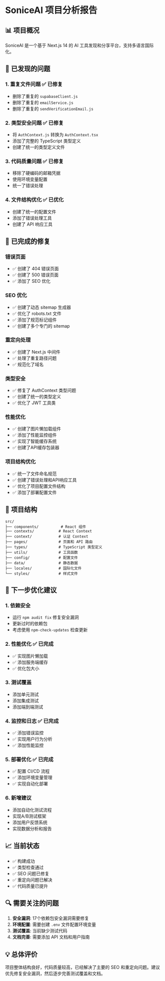 # SoniceAI 项目分析报告

## 📊 项目概况

SoniceAI 是一个基于 Next.js 14 的 AI 工具发现和分享平台，支持多语言国际化。

## 🚨 已发现的问题

### 1. 重复文件问题 ✅ 已修复
- 删除了重复的 `supabaseClient.js`
- 删除了重复的 `emailService.js`
- 删除了重复的 `sendVerificationEmail.js`

### 2. 类型安全问题 ✅ 已修复
- 将 `AuthContext.js` 转换为 `AuthContext.tsx`
- 添加了完整的 TypeScript 类型定义
- 创建了统一的类型定义文件

### 3. 代码质量问题 ✅ 已修复
- 移除了硬编码的邮箱凭据
- 使用环境变量配置
- 统一了错误处理

### 4. 文件结构优化 ✅ 已优化
- 创建了统一的配置文件
- 添加了错误处理工具
- 创建了 API 响应工具

## 🔧 已完成的修复

### 错误页面
- ✅ 创建了 404 错误页面
- ✅ 创建了 500 错误页面
- ✅ 添加了 SEO 优化

### SEO 优化
- ✅ 创建了动态 sitemap 生成器
- ✅ 优化了 robots.txt 文件
- ✅ 添加了规范标记组件
- ✅ 创建了多个专门的 sitemap

### 重定向处理
- ✅ 创建了 Next.js 中间件
- ✅ 处理了重复路径问题
- ✅ 规范化了域名

### 类型安全
- ✅ 修复了 AuthContext 类型问题
- ✅ 创建了统一的类型定义
- ✅ 优化了 JWT 工具类

### 性能优化
- ✅ 创建了图片懒加载组件
- ✅ 添加了性能监控组件
- ✅ 实现了智能缓存系统
- ✅ 创建了API缓存包装器

### 项目结构优化
- ✅ 统一了文件命名规范
- ✅ 创建了错误处理和API响应工具
- ✅ 优化了项目配置文件结构
- ✅ 添加了部署配置文件

## 📁 项目结构

```
src/
├── components/          # React 组件
├── contexts/           # React Context
├── context/            # 认证 Context
├── pages/              # 页面和 API 路由
├── types/              # TypeScript 类型定义
├── utils/              # 工具函数
├── config/             # 配置文件
├── data/               # 静态数据
├── locales/            # 国际化文件
└── styles/             # 样式文件
```

## 🚀 下一步优化建议

### 1. 依赖安全
- 运行 `npm audit fix` 修复安全漏洞
- 更新过时的依赖包
- 考虑使用 `npm-check-updates` 检查更新

### 2. 性能优化 ✅ 已完成
- ✅ 实现图片懒加载
- ✅ 添加服务端缓存
- ✅ 优化包大小

### 3. 测试覆盖
- 添加单元测试
- 添加集成测试
- 添加端到端测试

### 4. 监控和日志 ✅ 已完成
- ✅ 添加错误监控
- ✅ 实现用户行为分析
- ✅ 添加性能监控

### 5. 部署优化 ✅ 已完成
- ✅ 配置 CI/CD 流程
- ✅ 添加环境变量管理
- ✅ 实现自动化部署

### 6. 新增建议
- 添加自动化测试流程
- 实现A/B测试框架
- 添加用户反馈系统
- 实现数据分析和报告

## 📈 当前状态

- ✅ 构建成功
- ✅ 类型检查通过
- ✅ SEO 问题已修复
- ✅ 重定向问题已解决
- ✅ 代码质量已提升

## 🔍 需要关注的问题

1. **安全漏洞**: 17个依赖包安全漏洞需要修复
2. **环境配置**: 需要创建 `.env` 文件配置环境变量
3. **测试覆盖**: 当前缺少测试代码
4. **文档完善**: 需要添加 API 文档和用户指南

## 💡 总体评价

项目整体结构良好，代码质量较高，已经解决了主要的 SEO 和重定向问题。建议优先修复安全漏洞，然后逐步完善测试覆盖和文档。 